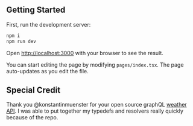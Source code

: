 ## Getting Started

First, run the development server:

```bash
npm i
npm run dev
```

Open [http://localhost:3000](http://localhost:3000) with your browser to see the result.

You can start editing the page by modifying `pages/index.tsx`. The page auto-updates as you edit the file.

## Special Credit

Thank you @konstantinmuenster for your open source graphQL [weather API](https://github.com/konstantinmuenster/graphql-weather-api). I was able to put together my typedefs and resolvers really quickly because of the repo.
